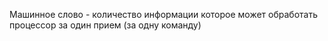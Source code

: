 Машинное слово - количество информации которое может обработать процессор за один прием (за одну команду)
